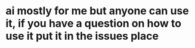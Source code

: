 # ai mostly for me but anyone can use it, if you have a question on how to use it put it in the issues place
